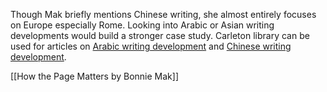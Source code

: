 Though Mak briefly mentions Chinese writing, she almost entirely focuses on Europe especially Rome. Looking into Arabic or Asian writing developments would build a stronger case study. Carleton library can be used for articles on [Arabic writing development](https://ocul-crl.primo.exlibrisgroup.com/discovery/search?query=any,contains,history%20of%20arabic%20writing&tab=OCULDiscoveryNetworkNew&search_scope=NewDiscoveryNetwork&vid=01OCUL_CRL:CRL_DEFAULT&facet=tlevel,include,peer_reviewed&offset=0) and [Chinese writing development]([https://ocul-crl.primo.exlibrisgroup.com/discovery/search?query=any,contains,history%20of%20chinese%20writing&tab=OCULDiscoveryNetworkNew&search_scope=NewDiscoveryNetwork&vid=01OCUL_CRL:CRL_DEFAULT&facet=tlevel,include,peer_reviewed&offset=0).

[[How the Page Matters by Bonnie Mak]]
